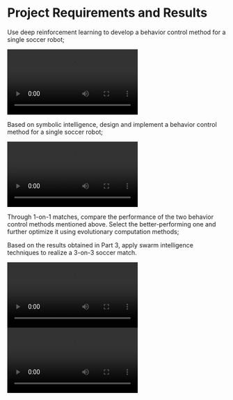 # **Project Requirements and Results**

Use deep reinforcement learning to develop a behavior control method for a single soccer robot;

<video controls>
  <source src="videos/深度强化（DDPG训练后的对战）.mp4" type="video/mp4">
  Your browser does not support the video tag.
</video>

Based on symbolic intelligence, design and implement a behavior control method for a single soccer robot;

<video controls>
  <source src="videos/符号智能（DDPG训练前的对战）.mp4" type="video/mp4">
  Your browser does not support the video tag.
</video>

Through 1-on-1 matches, compare the performance of the two behavior control methods mentioned above. Select the better-performing one and further optimize it using evolutionary computation methods;

Based on the results obtained in Part 3, apply swarm intelligence techniques to realize a 3-on-3 soccer match.

<video controls>
  <source src="videos/PSO：分散策略.mp4" type="video/mp4">
  Your browser does not support the video tag.
</video>

<video controls>
  <source src="videos/PSO：集合策略.mp4" type="video/mp4">
  Your browser does not support the video tag.
</video>



